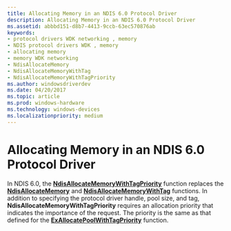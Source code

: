 ```yaml
---
title: Allocating Memory in an NDIS 6.0 Protocol Driver
description: Allocating Memory in an NDIS 6.0 Protocol Driver
ms.assetid: abbbd151-d8b7-4413-9ccb-63ec570876ab
keywords:
- protocol drivers WDK networking , memory
- NDIS protocol drivers WDK , memory
- allocating memory
- memory WDK networking
- NdisAllocateMemory
- NdisAllocateMemoryWithTag
- NdisAllocateMemoryWithTagPriority
ms.author: windowsdriverdev
ms.date: 04/20/2017
ms.topic: article
ms.prod: windows-hardware
ms.technology: windows-devices
ms.localizationpriority: medium
---
```


# Allocating Memory in an NDIS 6.0 Protocol Driver





In NDIS 6.0, the [**NdisAllocateMemoryWithTagPriority**](https://msdn.microsoft.com/library/windows/hardware/ff561606) function replaces the [**NdisAllocateMemory**](https://msdn.microsoft.com/library/windows/hardware/ff550762) and [**NdisAllocateMemoryWithTag**](https://msdn.microsoft.com/library/windows/hardware/ff550767) functions. In addition to specifying the protocol driver handle, pool size, and tag, **NdisAllocateMemoryWithTagPriority** requires an allocation priority that indicates the importance of the request. The priority is the same as that defined for the [**ExAllocatePoolWithTagPriority**](https://msdn.microsoft.com/library/windows/hardware/ff544523) function.

 

 





